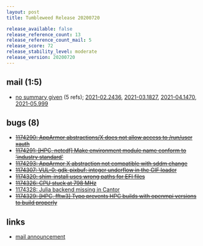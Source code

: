 ```yaml
---
layout: post
title: Tumbleweed Release 20200720

release_available: false
release_reference_count: 13
release_reference_count_mail: 5
release_score: 72
release_stability_level: moderate
release_version: 20200720
---
```


## mail (1:5)

- [no summary given](https://github.com/boombatower/tumbleweed-review/issues/10) (5 refs); [2021-02.2436](https://github.com/boombatower/tumbleweed-review/issues/10), [2021-03.1827](https://github.com/boombatower/tumbleweed-review/issues/10), [2021-04.1470](https://github.com/boombatower/tumbleweed-review/issues/10), [2021-05.999](https://github.com/boombatower/tumbleweed-review/issues/10)

## bugs (8)

<!--more-->

- ~~[1174290: AppArmor abstractions/X does not allow access to /run/user xauth](https://bugzilla.opensuse.org/show_bug.cgi?id=1174290)~~
- ~~[1174291: \[HPC, netcdf\] Make environment module name conform to 'industry standard'](https://bugzilla.opensuse.org/show_bug.cgi?id=1174291)~~
- ~~[1174293: AppArmor X abstraction not compatible with sddm change](https://bugzilla.opensuse.org/show_bug.cgi?id=1174293)~~
- ~~[1174307: VUL-0: gdk-pixbuf: integer underflow in the GIF loader](https://bugzilla.opensuse.org/show_bug.cgi?id=1174307)~~
- ~~[1174320: shim-install uses wrong paths for EFI files](https://bugzilla.opensuse.org/show_bug.cgi?id=1174320)~~
- ~~[1174326: CPU stuck at 798 MHz](https://bugzilla.opensuse.org/show_bug.cgi?id=1174326)~~
- [1174328: Julia backend missing in Cantor](https://bugzilla.opensuse.org/show_bug.cgi?id=1174328)
- ~~[1174329: \[HPC, fftw3\] Typo prevents HPC builds with openmpi versions to build properly](https://bugzilla.opensuse.org/show_bug.cgi?id=1174329)~~



## links

- [mail announcement](https://github.com/boombatower/tumbleweed-review/issues/10)
